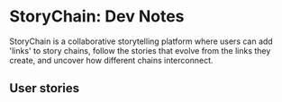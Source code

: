 # StoryChain: Dev Notes

StoryChain is a collaborative storytelling platform where users can add 'links'
to story chains, follow the stories that evolve from the links they create, and
uncover how different chains interconnect.

## User stories

